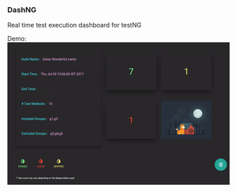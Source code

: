 ### DashNG
Real time test execution dashboard for testNG

Demo:
![working example](https://github.com/sridhareaswaran/DashNG/blob/master/dashboard/example.gif)